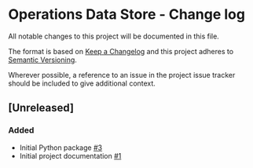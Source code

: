 # Operations Data Store - Change log

All notable changes to this project will be documented in this file.

The format is based on [Keep a Changelog](http://keepachangelog.com/en/1.0.0/)
and this project adheres to [Semantic Versioning](http://semver.org/spec/v2.0.0.html).

Wherever possible, a reference to an issue in the project issue tracker should be included to give additional context.

## [Unreleased]

### Added

- Initial Python package
  [#3](https://gitlab.data.bas.ac.uk/MAGIC/ops-data-store/-/issues/3)
- Initial project documentation
  [#1](https://gitlab.data.bas.ac.uk/MAGIC/ops-data-store/-/issues/1)
